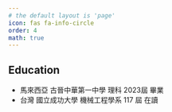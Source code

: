 ```yaml
---
# the default layout is 'page'
icon: fas fa-info-circle
order: 4
math: true
---
```


## Education
- 馬來西亞 古晉中華第一中學 理科 2023屆 畢業
- 台灣 國立成功大學 機械工程學系 117 屆 在讀
